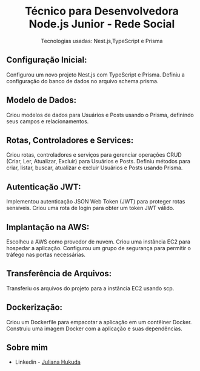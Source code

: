
  <h1 align="center"> Técnico para Desenvolvedora Node.js Junior - Rede Social </h1>


  <p align="center"> Tecnologias usadas: Nest.js,TypeScript e Prisma</p>
    <p align="center">


## Configuração Inicial:

Configurou um novo projeto Nest.js com TypeScript e Prisma.
Definiu a configuração do banco de dados no arquivo schema.prisma.

## Modelo de Dados:

Criou modelos de dados para Usuários e Posts usando o Prisma, definindo seus campos e relacionamentos.

## Rotas, Controladores e Services:

Criou rotas, controladores e serviços para gerenciar operações CRUD (Criar, Ler, Atualizar, Excluir) para Usuários e Posts.
Definiu métodos para criar, listar, buscar, atualizar e excluir Usuários e Posts usando Prisma.

## Autenticação JWT:

Implementou autenticação JSON Web Token (JWT) para proteger rotas sensíveis.
Criou uma rota de login para obter um token JWT válido.

## Implantação na AWS:

Escolheu a AWS como provedor de nuvem.
Criou uma instância EC2 para hospedar a aplicação.
Configurou um grupo de segurança para permitir o tráfego nas portas necessárias.

## Transferência de Arquivos:

Transferiu os arquivos do projeto para a instância EC2 usando scp.

## Dockerização:

Criou um Dockerfile para empacotar a aplicação em um contêiner Docker.
Construiu uma imagem Docker com a aplicação e suas dependências.

## Sobre mim

- Linkedin - [Juliana Hukuda](https://www.linkedin.com/in/juliana-h-253890217/)

